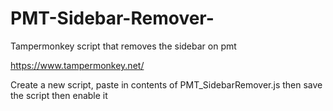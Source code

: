 # PMT-Sidebar-Remover-
Tampermonkey script that removes the sidebar on pmt

https://www.tampermonkey.net/

Create a new script, paste in contents of PMT_SidebarRemover.js then save the script then enable it 
